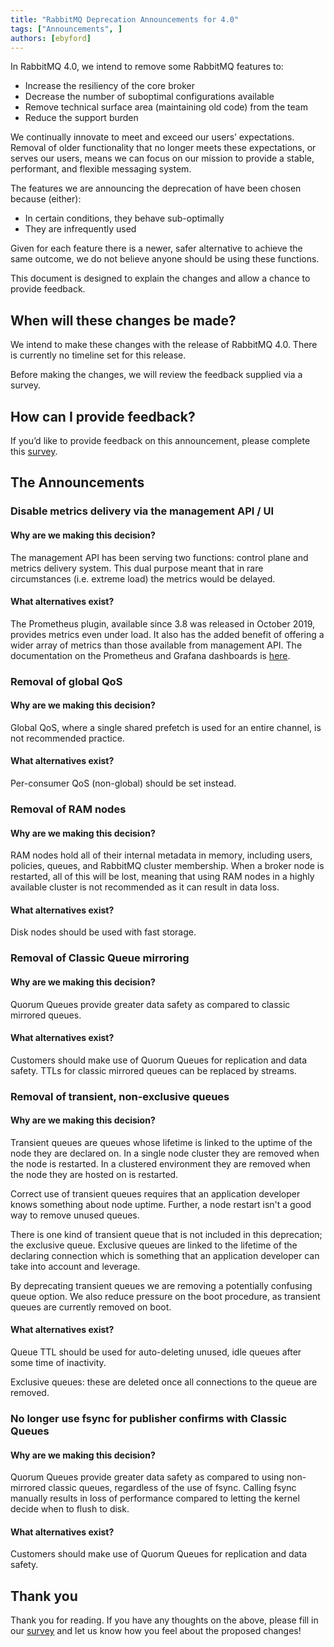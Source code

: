 ```yaml
---
title: "RabbitMQ Deprecation Announcements for 4.0"
tags: ["Announcements", ]
authors: [ebyford]
---
```


In RabbitMQ 4.0, we intend to remove some RabbitMQ features to:

* Increase the resiliency of the core broker
* Decrease the number of suboptimal configurations available
* Remove technical surface area (maintaining old code) from the team
* Reduce the support burden

We continually innovate to meet and exceed our users’ expectations. Removal of older functionality that no longer meets these expectations, or serves our users, means we can focus on our mission to provide a stable, performant, and flexible messaging system.

<!-- truncate -->
 
The features we are announcing the deprecation of have been chosen because (either):

* In certain conditions, they behave sub-optimally
* They are infrequently used

Given for each feature there is a newer, safer alternative to achieve the same outcome, we do not believe anyone should be using these functions.

This document is designed to explain the changes and allow a chance to provide feedback.

## When will these changes be made?

We intend to make these changes with the release of RabbitMQ 4.0. There is currently no timeline set for this release.

Before making the changes, we will review the feedback supplied via a survey.

## How can I provide feedback?

If you’d like to provide feedback on this announcement, please complete this [survey](https://docs.google.com/forms/d/e/1FAIpQLSfDjOigPhdd8z4l9DzSbHie0AfgAgsJESsQlvVOEAoDIYjzDA/viewform?usp=sf_link).

 
## The Announcements

### Disable metrics delivery via the management API / UI

#### Why are we making this decision?

The management API has been serving two functions: control plane and metrics delivery system. This dual purpose meant that in rare circumstances (i.e. extreme load) the metrics would be delayed.

#### What alternatives exist?

The Prometheus plugin, available since 3.8 was released in October 2019, provides metrics even under load. It also has the added benefit of offering a wider array of metrics than those available from management API. The documentation on the Prometheus and Grafana dashboards is [here](https://www.rabbitmq.com/prometheus.html).

 

### Removal of global QoS

#### Why are we making this decision?

Global QoS, where a single shared prefetch is used for an entire channel, is not recommended practice.

#### What alternatives exist?

Per-consumer QoS (non-global) should be set instead.

 

### Removal of RAM nodes

#### Why are we making this decision?

RAM nodes hold all of their internal metadata in memory, including users, policies, queues, and RabbitMQ cluster membership. When a broker node is restarted, all of this will be lost, meaning that using RAM nodes in a highly available cluster is not recommended as it can result in data loss.

#### What alternatives exist?

Disk nodes should be used with fast storage.

 

### Removal of Classic Queue mirroring

#### Why are we making this decision?

Quorum Queues provide greater data safety as compared to classic mirrored queues.

#### What alternatives exist?

Customers should make use of Quorum Queues for replication and data safety. TTLs for classic mirrored queues can be replaced by streams.

 

### Removal of transient, non-exclusive queues

#### Why are we making this decision?

Transient queues are queues whose lifetime is linked to the uptime of the node they are declared on. In a single node cluster they are removed when the node is restarted. In a clustered environment they are removed when the node they are hosted on is restarted.
 

Correct use of transient queues requires that an application developer knows something about node uptime. Further, a node restart isn't a good way to remove unused queues.
 
There is one kind of transient queue that is not included in this deprecation; the exclusive queue. Exclusive queues are linked to the lifetime of the declaring connection which is something that an application developer can take into account and leverage.
 
By deprecating transient queues we are removing a potentially confusing queue option. We also reduce pressure on the boot procedure, as transient queues are currently removed on boot.

#### What alternatives exist?

Queue TTL should be used for auto-deleting unused, idle queues after some time of inactivity.

Exclusive queues: these are deleted once all connections to the queue are removed.

 
### No longer use fsync for publisher confirms with Classic Queues

#### Why are we making this decision?

Quorum Queues provide greater data safety as compared to using non-mirrored classic queues, regardless of the use of fsync. Calling fsync manually results in loss of performance compared to letting the kernel decide when to flush to disk.

#### What alternatives exist?

Customers should make use of Quorum Queues for replication and data safety.

## Thank you

Thank you for reading. If you have any thoughts on the above, please fill in our [survey](https://docs.google.com/forms/d/e/1FAIpQLSfDjOigPhdd8z4l9DzSbHie0AfgAgsJESsQlvVOEAoDIYjzDA/viewform?usp=sf_link) and let us know how you feel about the proposed changes!
